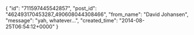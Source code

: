  {
   "id": "711597445542857",
   "post_id": "462493170453287_490608044308466",
   "from_name": "David Johansen",
   "message": "yah, whatever...",
   "created_time": "2014-08-25T06:54:12+0000"
 }
